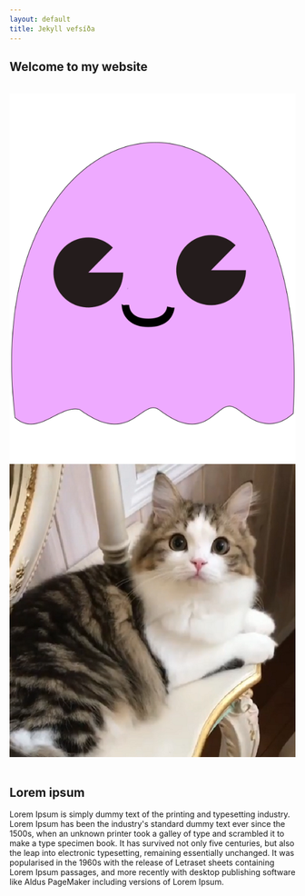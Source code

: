 ```yaml
---
layout: default
title: Jekyll vefsíða
---
```


<nav class="hello">

<h2>Welcome to my website</h2>
<br>
<img src="/assets/images/drawing2.svg" alt="svg">
<br>
<img src="/assets/images/beautifulcat.png" alt="image" />
</nav><br>
<nav class="lorem">
<h1>Lorem ipsum</h1>
<p>Lorem Ipsum is simply dummy text of the printing and typesetting industry. Lorem Ipsum has been the industry's standard dummy text ever since the 1500s, when an unknown printer took a galley of type and scrambled it to make a type specimen book. It has survived not only five centuries, but also the leap into electronic typesetting, remaining essentially unchanged. It was popularised in the 1960s with the release of Letraset sheets containing Lorem Ipsum passages, and more recently with desktop publishing software like Aldus PageMaker including versions of Lorem Ipsum.</p></nav>